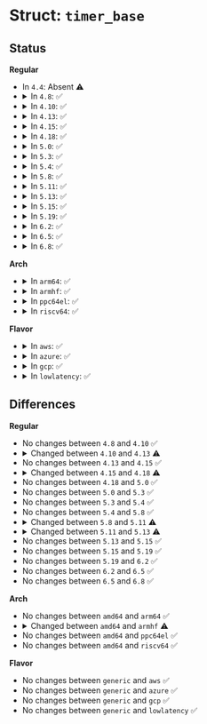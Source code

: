 # Struct: <code>timer_base</code>

## Status
<b>Regular</b>
<ul>
<li>
In <code>4.4</code>: Absent ⚠️
</li>
<li>
<details>
<summary>In <code>4.8</code>: ✅</summary>

```c
struct timer_base {
    spinlock_t lock;
    struct timer_list *running_timer;
    long unsigned int clk;
    long unsigned int next_expiry;
    unsigned int cpu;
    bool migration_enabled;
    bool nohz_active;
    bool is_idle;
    long unsigned int pending_map[9];
    struct hlist_head vectors[576];
};
```
</details>
</li>
<li>
<details>
<summary>In <code>4.10</code>: ✅</summary>

```c
struct timer_base {
    spinlock_t lock;
    struct timer_list *running_timer;
    long unsigned int clk;
    long unsigned int next_expiry;
    unsigned int cpu;
    bool migration_enabled;
    bool nohz_active;
    bool is_idle;
    long unsigned int pending_map[9];
    struct hlist_head vectors[576];
};
```
</details>
</li>
<li>
<details>
<summary>In <code>4.13</code>: ✅</summary>

```c
struct timer_base {
    raw_spinlock_t lock;
    struct timer_list *running_timer;
    long unsigned int clk;
    long unsigned int next_expiry;
    unsigned int cpu;
    bool migration_enabled;
    bool nohz_active;
    bool is_idle;
    bool must_forward_clk;
    long unsigned int pending_map[9];
    struct hlist_head vectors[576];
};
```
</details>
</li>
<li>
<details>
<summary>In <code>4.15</code>: ✅</summary>

```c
struct timer_base {
    raw_spinlock_t lock;
    struct timer_list *running_timer;
    long unsigned int clk;
    long unsigned int next_expiry;
    unsigned int cpu;
    bool migration_enabled;
    bool nohz_active;
    bool is_idle;
    bool must_forward_clk;
    long unsigned int pending_map[9];
    struct hlist_head vectors[576];
};
```
</details>
</li>
<li>
<details>
<summary>In <code>4.18</code>: ✅</summary>

```c
struct timer_base {
    raw_spinlock_t lock;
    struct timer_list *running_timer;
    long unsigned int clk;
    long unsigned int next_expiry;
    unsigned int cpu;
    bool is_idle;
    bool must_forward_clk;
    long unsigned int pending_map[9];
    struct hlist_head vectors[576];
};
```
</details>
</li>
<li>
<details>
<summary>In <code>5.0</code>: ✅</summary>

```c
struct timer_base {
    raw_spinlock_t lock;
    struct timer_list *running_timer;
    long unsigned int clk;
    long unsigned int next_expiry;
    unsigned int cpu;
    bool is_idle;
    bool must_forward_clk;
    long unsigned int pending_map[9];
    struct hlist_head vectors[576];
};
```
</details>
</li>
<li>
<details>
<summary>In <code>5.3</code>: ✅</summary>

```c
struct timer_base {
    raw_spinlock_t lock;
    struct timer_list *running_timer;
    long unsigned int clk;
    long unsigned int next_expiry;
    unsigned int cpu;
    bool is_idle;
    bool must_forward_clk;
    long unsigned int pending_map[9];
    struct hlist_head vectors[576];
};
```
</details>
</li>
<li>
<details>
<summary>In <code>5.4</code>: ✅</summary>

```c
struct timer_base {
    raw_spinlock_t lock;
    struct timer_list *running_timer;
    long unsigned int clk;
    long unsigned int next_expiry;
    unsigned int cpu;
    bool is_idle;
    bool must_forward_clk;
    long unsigned int pending_map[9];
    struct hlist_head vectors[576];
};
```
</details>
</li>
<li>
<details>
<summary>In <code>5.8</code>: ✅</summary>

```c
struct timer_base {
    raw_spinlock_t lock;
    struct timer_list *running_timer;
    long unsigned int clk;
    long unsigned int next_expiry;
    unsigned int cpu;
    bool is_idle;
    bool must_forward_clk;
    long unsigned int pending_map[9];
    struct hlist_head vectors[576];
};
```
</details>
</li>
<li>
<details>
<summary>In <code>5.11</code>: ✅</summary>

```c
struct timer_base {
    raw_spinlock_t lock;
    struct timer_list *running_timer;
    long unsigned int clk;
    long unsigned int next_expiry;
    unsigned int cpu;
    bool next_expiry_recalc;
    bool is_idle;
    long unsigned int pending_map[9];
    struct hlist_head vectors[576];
};
```
</details>
</li>
<li>
<details>
<summary>In <code>5.13</code>: ✅</summary>

```c
struct timer_base {
    raw_spinlock_t lock;
    struct timer_list *running_timer;
    long unsigned int clk;
    long unsigned int next_expiry;
    unsigned int cpu;
    bool next_expiry_recalc;
    bool is_idle;
    bool timers_pending;
    long unsigned int pending_map[9];
    struct hlist_head vectors[576];
};
```
</details>
</li>
<li>
<details>
<summary>In <code>5.15</code>: ✅</summary>

```c
struct timer_base {
    raw_spinlock_t lock;
    struct timer_list *running_timer;
    long unsigned int clk;
    long unsigned int next_expiry;
    unsigned int cpu;
    bool next_expiry_recalc;
    bool is_idle;
    bool timers_pending;
    long unsigned int pending_map[9];
    struct hlist_head vectors[576];
};
```
</details>
</li>
<li>
<details>
<summary>In <code>5.19</code>: ✅</summary>

```c
struct timer_base {
    raw_spinlock_t lock;
    struct timer_list *running_timer;
    long unsigned int clk;
    long unsigned int next_expiry;
    unsigned int cpu;
    bool next_expiry_recalc;
    bool is_idle;
    bool timers_pending;
    long unsigned int pending_map[9];
    struct hlist_head vectors[576];
};
```
</details>
</li>
<li>
<details>
<summary>In <code>6.2</code>: ✅</summary>

```c
struct timer_base {
    raw_spinlock_t lock;
    struct timer_list *running_timer;
    long unsigned int clk;
    long unsigned int next_expiry;
    unsigned int cpu;
    bool next_expiry_recalc;
    bool is_idle;
    bool timers_pending;
    long unsigned int pending_map[9];
    struct hlist_head vectors[576];
};
```
</details>
</li>
<li>
<details>
<summary>In <code>6.5</code>: ✅</summary>

```c
struct timer_base {
    raw_spinlock_t lock;
    struct timer_list *running_timer;
    long unsigned int clk;
    long unsigned int next_expiry;
    unsigned int cpu;
    bool next_expiry_recalc;
    bool is_idle;
    bool timers_pending;
    long unsigned int pending_map[9];
    struct hlist_head vectors[576];
};
```
</details>
</li>
<li>
<details>
<summary>In <code>6.8</code>: ✅</summary>

```c
struct timer_base {
    raw_spinlock_t lock;
    struct timer_list *running_timer;
    long unsigned int clk;
    long unsigned int next_expiry;
    unsigned int cpu;
    bool next_expiry_recalc;
    bool is_idle;
    bool timers_pending;
    long unsigned int pending_map[9];
    struct hlist_head vectors[576];
};
```
</details>
</li>
</ul>
<b>Arch</b>
<ul>
<li>
<details>
<summary>In <code>arm64</code>: ✅</summary>

```c
struct timer_base {
    raw_spinlock_t lock;
    struct timer_list *running_timer;
    long unsigned int clk;
    long unsigned int next_expiry;
    unsigned int cpu;
    bool is_idle;
    bool must_forward_clk;
    long unsigned int pending_map[9];
    struct hlist_head vectors[576];
};
```
</details>
</li>
<li>
<details>
<summary>In <code>armhf</code>: ✅</summary>

```c
struct timer_base {
    raw_spinlock_t lock;
    struct timer_list *running_timer;
    long unsigned int clk;
    long unsigned int next_expiry;
    unsigned int cpu;
    bool is_idle;
    bool must_forward_clk;
    long unsigned int pending_map[18];
    struct hlist_head vectors[576];
};
```
</details>
</li>
<li>
<details>
<summary>In <code>ppc64el</code>: ✅</summary>

```c
struct timer_base {
    raw_spinlock_t lock;
    struct timer_list *running_timer;
    long unsigned int clk;
    long unsigned int next_expiry;
    unsigned int cpu;
    bool is_idle;
    bool must_forward_clk;
    long unsigned int pending_map[9];
    struct hlist_head vectors[576];
};
```
</details>
</li>
<li>
<details>
<summary>In <code>riscv64</code>: ✅</summary>

```c
struct timer_base {
    raw_spinlock_t lock;
    struct timer_list *running_timer;
    long unsigned int clk;
    long unsigned int next_expiry;
    unsigned int cpu;
    bool is_idle;
    bool must_forward_clk;
    long unsigned int pending_map[9];
    struct hlist_head vectors[576];
};
```
</details>
</li>
</ul>
<b>Flavor</b>
<ul>
<li>
<details>
<summary>In <code>aws</code>: ✅</summary>

```c
struct timer_base {
    raw_spinlock_t lock;
    struct timer_list *running_timer;
    long unsigned int clk;
    long unsigned int next_expiry;
    unsigned int cpu;
    bool is_idle;
    bool must_forward_clk;
    long unsigned int pending_map[9];
    struct hlist_head vectors[576];
};
```
</details>
</li>
<li>
<details>
<summary>In <code>azure</code>: ✅</summary>

```c
struct timer_base {
    raw_spinlock_t lock;
    struct timer_list *running_timer;
    long unsigned int clk;
    long unsigned int next_expiry;
    unsigned int cpu;
    bool is_idle;
    bool must_forward_clk;
    long unsigned int pending_map[9];
    struct hlist_head vectors[576];
};
```
</details>
</li>
<li>
<details>
<summary>In <code>gcp</code>: ✅</summary>

```c
struct timer_base {
    raw_spinlock_t lock;
    struct timer_list *running_timer;
    long unsigned int clk;
    long unsigned int next_expiry;
    unsigned int cpu;
    bool is_idle;
    bool must_forward_clk;
    long unsigned int pending_map[9];
    struct hlist_head vectors[576];
};
```
</details>
</li>
<li>
<details>
<summary>In <code>lowlatency</code>: ✅</summary>

```c
struct timer_base {
    raw_spinlock_t lock;
    struct timer_list *running_timer;
    long unsigned int clk;
    long unsigned int next_expiry;
    unsigned int cpu;
    bool is_idle;
    bool must_forward_clk;
    long unsigned int pending_map[9];
    struct hlist_head vectors[576];
};
```
</details>
</li>
</ul>

## Differences
<b>Regular</b>
<ul>
<li>
No changes between <code>4.8</code> and <code>4.10</code> ✅
</li>
<li>
<details>
<summary>Changed between <code>4.10</code> and <code>4.13</code> ⚠️</summary>
<ul>
<li>
<b>Field added. </b>
<code>bool must_forward_clk</code>
</li>
<li>
<b>Field type changed. </b>
<code>spinlock_t lock</code> ➡️ <code>raw_spinlock_t lock</code>
</li>
</ul>
</details>
</li>
<li>
No changes between <code>4.13</code> and <code>4.15</code> ✅
</li>
<li>
<details>
<summary>Changed between <code>4.15</code> and <code>4.18</code> ⚠️</summary>
<ul>
<li>
<b>Field removed. </b>
<code>bool migration_enabled</code>
</li>
<li>
<b>Field removed. </b>
<code>bool nohz_active</code>
</li>
</ul>
</details>
</li>
<li>
No changes between <code>4.18</code> and <code>5.0</code> ✅
</li>
<li>
No changes between <code>5.0</code> and <code>5.3</code> ✅
</li>
<li>
No changes between <code>5.3</code> and <code>5.4</code> ✅
</li>
<li>
No changes between <code>5.4</code> and <code>5.8</code> ✅
</li>
<li>
<details>
<summary>Changed between <code>5.8</code> and <code>5.11</code> ⚠️</summary>
<ul>
<li>
<b>Field added. </b>
<code>bool next_expiry_recalc</code>
</li>
<li>
<b>Field removed. </b>
<code>bool must_forward_clk</code>
</li>
</ul>
</details>
</li>
<li>
<details>
<summary>Changed between <code>5.11</code> and <code>5.13</code> ⚠️</summary>
<ul>
<li>
<b>Field added. </b>
<code>bool timers_pending</code>
</li>
</ul>
</details>
</li>
<li>
No changes between <code>5.13</code> and <code>5.15</code> ✅
</li>
<li>
No changes between <code>5.15</code> and <code>5.19</code> ✅
</li>
<li>
No changes between <code>5.19</code> and <code>6.2</code> ✅
</li>
<li>
No changes between <code>6.2</code> and <code>6.5</code> ✅
</li>
<li>
No changes between <code>6.5</code> and <code>6.8</code> ✅
</li>
</ul>
<b>Arch</b>
<ul>
<li>
No changes between <code>amd64</code> and <code>arm64</code> ✅
</li>
<li>
<details>
<summary>Changed between <code>amd64</code> and <code>armhf</code> ⚠️</summary>
<ul>
<li>
<b>Field type changed. </b>
<code>long unsigned int pending_map[9]</code> ➡️ <code>long unsigned int pending_map[18]</code>
</li>
</ul>
</details>
</li>
<li>
No changes between <code>amd64</code> and <code>ppc64el</code> ✅
</li>
<li>
No changes between <code>amd64</code> and <code>riscv64</code> ✅
</li>
</ul>
<b>Flavor</b>
<ul>
<li>
No changes between <code>generic</code> and <code>aws</code> ✅
</li>
<li>
No changes between <code>generic</code> and <code>azure</code> ✅
</li>
<li>
No changes between <code>generic</code> and <code>gcp</code> ✅
</li>
<li>
No changes between <code>generic</code> and <code>lowlatency</code> ✅
</li>
</ul>

